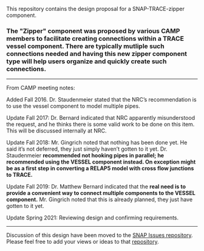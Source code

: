 This repository contains the design proposal for a SNAP-TRACE-zipper component.  

### The "Zipper" component was proposed by various CAMP members to facilitate creating connections within a TRACE vessel component.  There are typically mutliple such connections needed and having this new zipper component type will help users organize and quickly create such connections. ###
---
From CAMP meeting notes:

Added Fall 2016.  Dr. Staudenmeier stated that the NRC’s recommendation is to use the vessel component to model multiple pipes.

Update Fall 2017:  Dr. Bernard indicated that NRC apparently misunderstood the request, and he thinks there is some valid work to be done on this item.  This will be discussed internally at NRC.

Update Fall 2018:  Mr. Gingrich noted that nothing has been done yet.  He said it’s not deferred, they just simply haven’t gotten to it yet. Dr. Staudenmeier **recommended not hooking pipes in parallel; he recommended using the VESSEL component instead.  On exception might be as a first step in converting a RELAP5 model with cross flow junctions to TRACE.**

Update Fall 2019:  Dr. Matthew Bernard indicated that the **real need is to provide a convenient way to connect multiple components to the VESSEL component.**  Mr. Gingrich noted that this is already planned, they just have gotten to it yet.

Update Spring 2021: Reviewing design and confirming requirements.

---
Discussion of this design have been moved to the [SNAP Issues repository](https://github.com/NRC-Research/SNAP-issues/discussions/59).  Please feel free to add your views or ideas to that [repository](https://github.com/NRC-Research/SNAP-issues/discussions/59).
